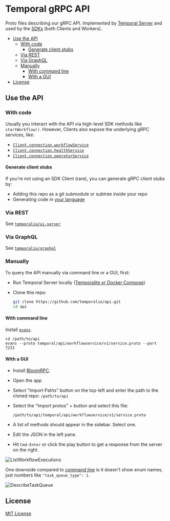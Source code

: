 # Temporal gRPC API

Proto files describing our gRPC API. Implemented by [Temporal Server](https://github.com/temporalio/temporal) and used by the [SDKs](https://docs.temporal.io/temporal#temporal-sdk) (both Clients and Workers).

- [Use the API](#use-the-api)
  - [With code](#with-code)
    - [Generate client stubs](#generate-client-stubs)
  - [Via REST](#via-rest)
  - [Via GraphQL](#via-graphql)
  - [Manually](#manually)
    - [With command line](#with-command-line)
    - [With a GUI](#with-a-gui)
- [License](#license)

## Use the API

### With code

Usually you interact with the API via high-level SDK methods like `startWorkflow()`. However, Clients also expose the underlying gRPC services, like:

- [`Client.connection.workflowService`](https://typescript.temporal.io/api/classes/client.connection/#workflowservice)
- [`Client.connection.healthService`](https://typescript.temporal.io/api/classes/client.connection/#healthservice)
- [`Client.connection.operatorService`](https://typescript.temporal.io/api/classes/client.connection/#operatorservice)

#### Generate client stubs

If you're not using an SDK Client (rare), you can generate gRPC client stubs by:

- Adding this repo as a git submodule or subtree inside your repo
- Generating code in [your language](https://grpc.io/docs/languages/)

### Via REST

See [`temporalio/ui-server`](https://github.com/temporalio/ui-server)

### Via GraphQL

See [`temporalio/graphql`](https://github.com/temporalio/graphql)

### Manually

To query the API manually via command line or a GUI, first:

- Run Temporal Server locally ([Temporalite or Docker Compose](https://docs.temporal.io/application-development/foundations#run-a-dev-cluster))
- Clone this repo:

  ```sh
  git clone https://github.com/temporalio/api.git
  cd api
  ```

#### With command line

Install [`evans`](https://github.com/ktr0731/evans#installation).

```
cd /path/to/api
evans --proto temporal/api/workflowservice/v1/service.proto --port 7233
```

#### With a GUI

- Install [BloomRPC](https://github.com/bloomrpc/bloomrpc#installation).
- Open the app
- Select "Import Paths" button on the top-left and enter the path to the cloned repo: `/path/to/api`
- Select the "Import protos" + button and select this file:

  `/path/to/api/temporal/api/workflowservice/v1/service.proto`

- A list of methods should appear in the sidebar. Select one.
- Edit the JSON in the left pane.
- Hit `Cmd-Enter` or click the play button to get a response from the server on the right.

![ListWorkflowExecutions](https://www.dropbox.com/s/ahuqk09ypoy79vq/BloomRPC.png?raw=1)

One downside compared to [command line](#with-command-line) is it doesn't show enum names, just numbers like `"task_queue_type": 1`.

![DescribeTaskQueue](https://www.dropbox.com/s/2pi21trui7l678p/DescribeTaskQueue.png?raw=1)

## License

[MIT License](LICENSE)
